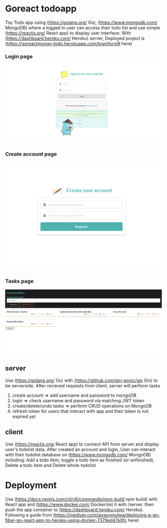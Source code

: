 # Goreact todoapp 
Toy Todo app using (https://golang.org/ Go), (https://www.mongodb.com/ MongoDB) where a logged in user can access their todo list and use simple (https://reactjs.org/ React app) to display user interface. With (https://dashboard.heroku.com/ Heroku) server, Deployed project is (https://goreactmongo-todo.herokuapp.com/loginformR here)

### Login page
![alt text](https://github.com/Generalkhun/go_todo/blob/master/loginPage.png?raw=true)
### Create account page
![alt text](https://github.com/Generalkhun/go_todo/blob/master/registerPage.png?raw=true)
### Tasks page
![alt text](https://github.com/Generalkhun/go_todo/blob/master/tasksPage.png?raw=true)

## server
Use (https://golang.org/ Go) with (https://github.com/gin-gonic/gin Gin) to be serverside. After recieved requests from client, server will perform tasks 
 1. create account => add username and password to mongoDB
 2. login => check username and password via matching JWT token
 3. create/delete/undo tasks => perform CRUD operations on MongoDB
 4. refresh token for users that interact with app and their token is not expired yet

## client 
Use (https://reactjs.org/ React app) to connect API from server and display user's todolist data. 
After created an account and login, User can interact with their todolist database on (https://www.mongodb.com/ MongoDB) including: Add a todo item, toggle a todo item as finished (or unfinished), Delete a todo item and Delete whole todolist 

# Deployment
Use (https://docs.npmjs.com/cli/v6/commands/npm-build npm build) with React app and (https://www.docker.com/ Dockerize) it with /server. then push the app container to (https://dashboard.heroku.com/ Heroku). Following a guide from (https://medium.com/jaysonmulwa/deploying-a-go-fiber-go-react-app-to-heroku-using-docker-7379ed47e0fc here)
